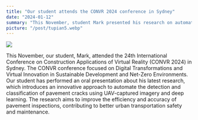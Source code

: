 ```yaml
---
title: "Our student attends the CONVR 2024 conference in Sydney"
date: "2024-01-12"
summary: "This November, student Mark presented his research on automated pavement crack detection using UAV imagery and deep learning at the 24th CONVR 2024 in Sydney, aiming to improve inspection and urban transportation."
picture: "/post/tupian5.webp"
---
```

![](/post/tupian5.webp)

This November, our student, Mark, attended the 24th International Conference on Construction Applications of Virtual Reality (CONVR 2024) in Sydney. The CONVR conference focused on Digital Transformations and Virtual Innovation in Sustainable Development and Net-Zero Environments. Our student has performed an oral presentation about his latest research, which introduces an innovative approach to automate the detection and classification of pavement cracks using UAV-captured imagery and deep learning. The research aims to improve the efficiency and accuracy of pavement inspections, contributing to better urban transportation safety and maintenance.
